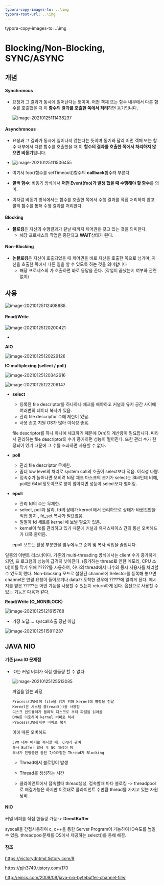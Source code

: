 ```yaml
---
typora-copy-images-to: ..\img
typora-root-url: ..\img
---
```



typora-copy-images-to: ..\img

# Blocking/Non-Blocking, SYNC/ASYNC

## 개념

#### Synchronous

- 요청과 그 결과가 동시에 일어난다는 뜻이며, 어떤 객체 또는 함수 내부에서 다른 함수를 호출했을 때 이 **함수의 결과를 호출한 쪽에서 처리**하면 동기입니다.

  ![image-20210125111438237](/../img/image-20210125111438237.png)

#### Asynchronous

* 요청과 그 결과가 동시에 일어나지 않는다는 뜻이며 동기와 달리 어떤 객체 또는 함수 내부에서 다른 함수를 호출했을 때 이 **함수의 결과를 호출한 쪽에서 처리하지 않으면 비동기**입니다.

- ![image-20210125111506455](/../img/image-20210125111506455.png)

- 여기서 foo()함수를 setTimeout()함수의 **callback**함수라 부른다.

- **콜백 함수**:  비동기 방식에서 **어떤 Event(foo)가 발생 했을 때 수행해야 할 함수**를 의미.

- 이처럼 비동기 방식에서는 함수를 호출한 쪽에서 수행 결과를 직접 처리하지 않고 콜백 함수를 통해 수행 결과를 처리한다.

#### Blocking

- **블로킹**은 자신의 수행결과가 끝날 때까지 제어권을 갖고 있는 것을 의미한다. 
  - 해당 프로세스의 작업은 중단되고 **WAIT**상태가 된다. 

#### Non-Blocking

- **논블로킹**은 자신이 호출되었을 때 제어권을 바로 자신을 호출한 쪽으로 넘기며, 자신을 호출한 쪽에서 다른 일을 할 수 있도록 하는 것을 의미합니다
  - 해당 프로세스의 가 호출하면 바로 응답을 준다. (작업이 끝났는지 여부와 관련없이)

## 사용

![image-20210125112408888](/image-20210125113022194.png)

#### Read/Write

![image-20210125120200421](/image-20210125120200421.png)

* 

**AIO**

![image-20210125120229126](/image-20210125120229126.png)

**IO multiplexing (sellect / poll)**

![image-20210125120342616](/image-20210125120342616.png)

![image-20210125122206147](/image-20210125122206147.png)

* **select**

  * 등록된 file descriptor를 하나하나 체크를 해야하고 커널과 유저 공간 사이에 여러번의 데이터 복사가 있음.
  * 관리 file descriptor 수에 제한이 있음.
  * 사용 쉽고 지원 OS가 많아 이식성 좋음.

  file descriptor를 하나 하나에 체크하기 때문에 O(n)의 계산량이 필요합니다. 따라서 관리하는 file descriptor의 수가 증가하면 성능이 떨어진다.
  또한 관리 수가 한정되어 있기 때문에 그 수를 초과하면 사용할 수 없다.

* **poll**

  * 관리 file descriptor 무제한.
  * 좀더 low level의 처리로 system call의 호출이 select보다 적음. 이식성 나쁨.
  * 접속수가 늘어나면 오히려 fd당 체크 마스크의 크기가 select는 3bit인데 비해, poll은 64bit정도이므로 양이 많아지면 성능이 select보다 떨어짐.

* **epoll**

  * 관리 fd의 수는 무제한.
  * select, poll과 달리, fd의 상태가 kernel 에서 관리하므로 상태가 바뀐것만을 직접 통지 , fd_set 복사가 필요없음.
  * 일일이 fd 세트를 kernel 에 보낼 필요가 없음.
  * kernel이 fd를 관리하고 있기 때문에 커널과 유저스페이스 간의 통신 오버헤드가 대폭 줄어듬.

  epoll 모드는 활성 부분만을 염두에두고 순회 및 복사 작업을 줄입니다.

일종의 이벤트 리스너이다. 기존의 multi-threading 방식에서는 client 수가 증가하게 되면, 프 로그램의 성능이 급격히 낮아진다. (증가하는 thread로 인한 메모리, CPU 소비)이를 막기 위해 ?????를 사용하여, 하나의 thread에서 다수의 동시 사용자를 처리할 수 있도록 했다. Non-blocking 모드로 설정된 channel에 Selector를 등록해 놓으면 channel은 연결 요청이 들어오거나 data가 도착한 경우에 ?????에 알리게 된다. 메시지를 받은 ?????는 어떤 기능을 사용할 수 있는지 return하게 된다. 옵션으로 사용할 수 있는 기능은 다음과 같다. 

**Read/Write (O_NONBLOCK)**

![image-20210125121615768](/image-20210125121615768.png)

* 가장 노답.... syscall호출 장난 아님





![image-20210125115811237](/image-20210125115811237.png)

## JAVA NIO

#### 기존 java IO 문제점

* IO는 커널 버퍼가 직접 핸들링 할 수 없다.

  ![image-20210125125513085](/image-20210125125513085.png)

  파일을 읽는 과정

  ```
  Process(JVM)이 file을 읽기 위해 kernel에 명령을 전달
  Kernel은 시스템 콜(read())을 사용함
  디스크 컨트롤러가 물리적 디스크로 부터 파일을 읽어옴
  DMA를 이용하여 kernel 버퍼로 복사
  Process(JVM)내부 버퍼로 복사
  ```

  이에 따른 오버헤드

  ```
  JVM 내부 버퍼로 복사할 때, CPU가 관여
  복사 Buffer 활용 후 GC 대상이 됨
  복사가 진행중인 동안 I/O요청한 Thread가 Blocking
  ```

  * Thread에서 블로킹이 발생
  * Thread를 생성하는 시간

  * 클라이언트에서 접속할때 thread생성, 접속할때 마다 블로킹 -> threadpool로 해결가능은 하지만 이것대로 클라이언트 수만큼 thread를 가지고 있는 자원낭비

#### NIO

커널 버퍼를 직접 핸들링 가능-> **DirectBuffer**

syscall을 간접사용하여 c, c++을 통한 Server Program이 가능하여 IO속도를 높일 수 있음. threadpool문제를 OS에서 제공하는 select()를 통해 해결.



#### 참조

https://victorydntmd.tistory.com/8

https://pjh3749.tistory.com/170

http://eincs.com/2009/08/java-nio-bytebuffer-channel-file/